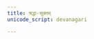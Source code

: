 ```yaml
---
title: श्रद्धा-सूक्तम्
unicode_script: devanagari

---
```

<div class="js_include" url="/vedAH_Rk/shAkalam/saMhitA/vishvAsa-prastutiH/10/151_shraddhA/"  newLevelForH1="2" includeTitle="false"> </div>  


